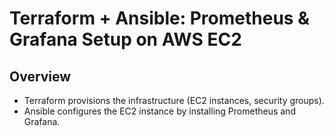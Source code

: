 # Terraform + Ansible: Prometheus & Grafana Setup on AWS EC2 #

## Overview ##
- Terraform provisions the infrastructure (EC2 instances, security groups).
- Ansible configures the EC2 instance by installing Prometheus and Grafana.

